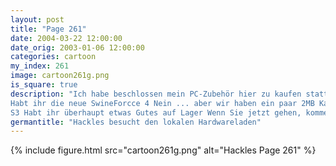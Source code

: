 ```yaml
---
layout: post
title: "Page 261"
date: 2004-03-22 12:00:00
date_orig: 2003-01-06 12:00:00
categories: cartoon
my_index: 261
image: cartoon261g.png
is_square: true
description: "Ich habe beschlossen mein PC-Zubehör hier zu kaufen statt bei Big Buy - Ich möchte meinen lokalen PC Händler unterstützen Wunderbar Also, was für Scanner habt ihr da Keine. Komm in 6 Wochen - wir sollten bis dahin eine Lieferung erhalten haben oder nicht Öh, okay. Wie siehts mit Grafikkarten aus?
Habt ihr die neue SwineForcce 4 Nein ... aber wir haben ein paar 2MB Karten von
S3 Habt ihr überhaupt etwas Gutes auf Lager Wenn Sie jetzt gehen, kommen sie noch zu Big Buy bevor die schließen Hackles"
germantitle: "Hackles besucht den lokalen Hardwareladen"
---
```


{% include figure.html src="cartoon261g.png" alt="Hackles Page 261"  %}
